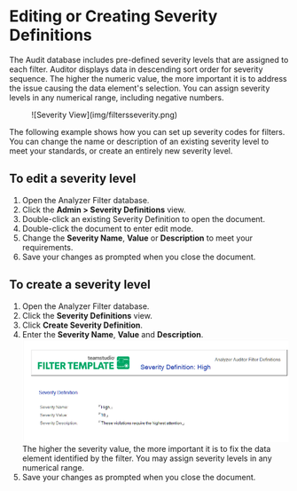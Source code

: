 # Editing or Creating Severity Definitions

The Audit database includes pre-defined severity levels that are assigned to each filter. Auditor displays data in descending sort order for severity sequence. The higher the numeric value, the more important it is to address the issue causing the data element's selection. You can assign severity levels in any numerical range, including negative numbers. 

<figure markdown="1">
  ![Severity View](img/filtersseverity.png)
</figure>

The following example shows how you can set up severity codes for filters. You can change the name or description of an existing severity level to meet your standards, or create an entirely new severity level.

## To edit a severity level
1. Open the Analyzer Filter database.
2. Click the **Admin > Severity Definitions** view.
3. Double-click an existing Severity Definition to open the document.
4. Double-click the document to enter edit mode.
5. Change the **Severity Name**, **Value** or **Description** to meet your requirements.
6. Save your changes as prompted when you close the document.

## To create a severity level
1. Open the Analyzer Filter database.
2. Click the **Severity Definitions** view.
3. Click **Create Severity Definition**.
4. Enter the **Severity Name**, **Value** and **Description**.  
   ![Edit Severity](img/filtersseverity2.png)  
  The higher the severity value, the more important it is to fix the data element identified by the filter. You may assign severity levels in any numerical range.
5. Save your changes as prompted when you close the document.